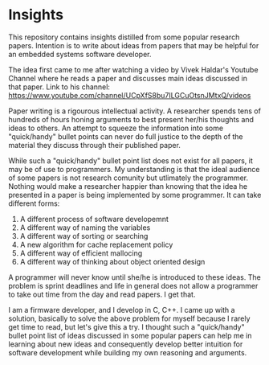 # Insights
This repository contains insights distilled from some popular research papers. Intention is to write about ideas from papers that may be helpful for an embedded systems software developer.

The idea first came to me after watching a video by Vivek Haldar's Youtube Channel where he reads a paper and discusses main ideas discussed in that paper.
Link to his channel: https://www.youtube.com/channel/UCpXfS8bu7ILGCuOtsnJMtxQ/videos

Paper writing is a rigourous intellectual activity. A researcher spends tens of hundreds of hours honing arguments to best present her/his thoughts and ideas to others. An attempt to squeeze the information into some "quick/handy" bullet points can never do full justice to the depth of the material they discuss through their published paper.

While such a "quick/handy" bullet point list does not exist for all papers, it may be of use to programmers. My understanding is that the ideal audience of some papers is not research comunity but utlimately the programmer. Nothing would make a researcher happier than knowing that the idea he presented in a paper is being implemented by some programmer. It can take different forms:

1. A different process of software developemnt
2. A different way of naming the variables
3. A different way of sorting or searching
4. A new algorithm for cache replacement policy
5. A different way of efficient mallocing
6. A different way of thinking about object oriented design

A programmer will never know until she/he is introduced to these ideas. The problem is sprint deadlines and life in general does not allow a programmer to take out time from the day and read papers. I get that.

I am a firmware developer, and I develop in C, C++. I came up with a solution, basically to solve the above problem for myself because I rarely get time to read, but let's give this a try. I thought such a "quick/handy" bullet point list of ideas discussed in some popular papers can help me in learning about new ideas and consequently develop better intuition for software development while building my own reasoning and arguments.
